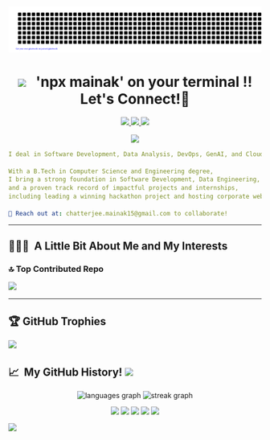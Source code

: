 ![gitartwork](gitartwork.svg)

<h1 align="center">
<img src="https://emojis.slackmojis.com/emojis/images/1588315024/8823/hyperkitty.gif?1588315024" width="30" /> &nbsp; 'npx mainak' on your terminal !! Let's Connect!💬
</h1>
<p align="center">
 <a href="https://www.linkedin.com/in/mainakc/">
  <img height="50" src="https://user-images.githubusercontent.com/46517096/166973395-19676cd8-f8ec-4abf-83ff-da8243505b82.png"/>
</a>
<a href="https://twitter.com/MainakC81591663">
  <img height="50" src="https://user-images.githubusercontent.com/46517096/166974271-91dfa250-d70b-4cb9-8707-f1bda1b708c3.png"/>
</a>
<a href="https://www.instagram.com/mainak0907/">
  <img height="50" src="https://user-images.githubusercontent.com/46517096/166974368-9798f39f-1f46-499c-b14e-81f0a3f83a06.png"/>
</a>
</p>
<p align="center">
<a href="https://callmainak.vercel.app/">
<img align="center" src="https://github.com/mainak0907/mainak0907/assets/88925745/d78cf31f-0461-405f-9886-6177188afb55" width=100 />
</a>
</p>

```yaml
I deal in Software Development, Data Analysis, DevOps, GenAI, and Cloud.

With a B.Tech in Computer Science and Engineering degree,  
I bring a strong foundation in Software Development, Data Engineering,  
and a proven track record of impactful projects and internships,  
including leading a winning hackathon project and hosting corporate websites.

📧 Reach out at: chatterjee.mainak15@gmail.com to collaborate!


```

---


<h2> 👨🏻‍💻 &nbsp;A Little Bit About Me and My Interests</h2>

### 🔝 Top Contributed Repo
![](https://github-contributor-stats.vercel.app/api?username=mainak0907&limit=5&theme=dark&combine_all_yearly_contributions=true)

---

## 🏆 GitHub Trophies
![](https://github-profile-trophy.vercel.app/?username=mainak0907&theme=gitdimmed&no-frame=false&no-bg=false&margin-w=4)



<h2> 📈 &nbsp;My GitHub History! <img src = "https://i.pinimg.com/originals/65/c4/f4/65c4f452571be1261e9c623f7da488ac.gif" width = 35px></h2>
          
<div align="center">
  <img src="https://github-readme-stats.vercel.app/api/top-langs?username=mainak0907&locale=en&hide_title=true&layout=compact&card_width=320&langs_count=5&theme=dracula&hide_border=true&order=2" height="150" alt="languages graph"  />
  <img src="https://streak-stats.demolab.com?user=mainak0907&theme=dracula&hide_border=true&border_radius=5&order=3" height="150" alt="streak graph"  />

  ![](http://github-profile-summary-cards.vercel.app/api/cards/profile-details?username=mainak0907&theme=dracula)
  ![](http://github-profile-summary-cards.vercel.app/api/cards/repos-per-language?username=mainak0907&theme=dracula)
  ![](http://github-profile-summary-cards.vercel.app/api/cards/most-commit-language?username=mainak0907&theme=dracula)
  ![](http://github-profile-summary-cards.vercel.app/api/cards/stats?username=mainak0907&theme=dracula)
  ![](http://github-profile-summary-cards.vercel.app/api/cards/productive-time?username=mainak0907&theme=dracula&utcOffset=8)

</div>  
         
          
<p align="left">
  <img src="https://capsule-render.vercel.app/api?type=waving&color=gradient&height=100&section=footer"/>
</p>
